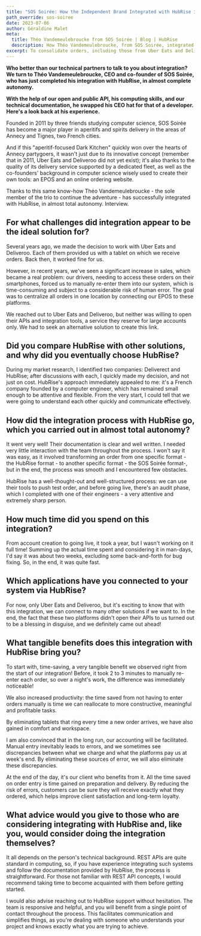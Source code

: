 ```yaml
---
title: "SOS Soirée: How the Independent Brand Integrated with HubRise in Complete Autonomy"
path_override: sos-soiree
date: 2023-07-06
author: Géraldine Malet
meta:
  title: Théo Vandemeulebroucke from SOS Soirée | Blog | HubRise
  description: How Théo Vandemeulebroucke, from SOS Soirée, integrated his in-house EPOS with HubRise in near-complete autonomy.
excerpt: To consolidate orders, including those from Uber Eats and Deliveroo, Théo Vandemeulebroucke from SOS Soirée integrated their in-house EPOS with HubRise in near-complete autonomy. Here's a look back at his experience.
---
```


**Who better than our technical partners to talk to you about integration? We turn to Théo Vandemeulebroucke, CEO and co-founder of SOS Soirée, who has just completed his integration with HubRise, in almost complete autonomy.**

**With the help of our open and public API, his computing skills, and our technical documentation, he swapped his CEO hat for that of a developer. Here's a look back at his experience.**

Founded in 2011 by three friends studying computer science, SOS Soirée has become a major player in aperitifs and spirits delivery in the areas of Annecy and Tignes, two French cities.

And if this "aperitif-focused Dark Kitchen" quickly won over the hearts of Annecy partygoers, it wasn't just due to its innovative concept (remember that in 2011, Uber Eats and Deliveroo did not yet exist); it's also thanks to the quality of its delivery service supported by a dedicated fleet, as well as the co-founders' background in computer science wisely used to create their own tools: an EPOS and an online ordering website.

Thanks to this same know-how Théo Vandemeulebroucke - the sole member of the trio to continue the adventure - has successfully integrated with HubRise, in almost total autonomy. Interview.

## For what challenges did integration appear to be the ideal solution for?

Several years ago, we made the decision to work with Uber Eats and Deliveroo. Each of them provided us with a tablet on which we receive orders. Back then, it worked fine for us.

However, in recent years, we've seen a significant increase in sales, which became a real problem: our drivers, needing to access these orders on their smartphones, forced us to manually re-enter them into our system, which is time-consuming and subject to a considerable risk of human error. The goal was to centralize all orders in one location by connecting our EPOS to these platforms.

We reached out to Uber Eats and Deliveroo, but neither was willing to open their APIs and integration tools, a service they reserve for large accounts only. We had to seek an alternative solution to create this link.

## Did you compare HubRise with other solutions, and why did you eventually choose HubRise?

During my market research, I identified two companies: Deliverect and HubRise; after discussions with each, I quickly made my decision, and not just on cost. HubRise's approach immediately appealed to me: it's a French company founded by a computer engineer, which has remained small enough to be attentive and flexible. From the very start, I could tell that we were going to understand each other quickly and communicate effectively.

## How did the integration process with HubRise go, which you carried out in almost total autonomy?

It went very well! Their documentation is clear and well written. I needed very little interaction with the team throughout the process. I won't say it was easy, as it involved transforming an order from one specific format - the HubRise format - to another specific format - the SOS Soirée format-, but in the end, the process was smooth and I encountered few obstacles.

HubRise has a well-thought-out and well-structured process: we can use their tools to push test order, and before going live, there's an audit phase, which I completed with one of their engineers - a very attentive and extremely sharp person.

## How much time did you spend on this integration?

From account creation to going live, it took a year, but I wasn't working on it full time! Summing up the actual time spent and considering it in man-days, I'd say it was about two weeks, excluding some back-and-forth for bug fixing. So, in the end, it was quite fast.

## Which applications have you connected to your system via HubRise?

For now, only Uber Eats and Deliveroo, but it's exciting to know that with this integration, we can connect to many other solutions if we want to. In the end, the fact that these two platforms didn't open their APIs to us turned out to be a blessing in disguise, and we definitely came out ahead!

## What tangible benefits does this integration with HubRise bring you?

To start with, time-saving, a very tangible benefit we observed right from the start of our integration! Before, it took 2 to 3 minutes to manually re-enter each order, so over a night's work, the difference was immediately noticeable!

We also increased productivity: the time saved from not having to enter orders manually is time we can reallocate to more constructive, meaningful and profitable tasks.

By eliminating tablets that ring every time a new order arrives, we have also gained in comfort and workspace.

I am also convinced that in the long run, our accounting will be facilitated. Manual entry inevitably leads to errors, and we sometimes see discrepancies between what we charge and what the platforms pay us at week's end. By eliminating these sources of error, we will also eliminate these discrepancies.

At the end of the day, it's our client who benefits from it. All the time saved on order entry is time gained on preparation and delivery. By reducing the risk of errors, customers can be sure they will receive exactly what they ordered, which helps improve client satisfaction and long-term loyalty.

## What advice would you give to those who are considering integrating with HubRise and, like you, would consider doing the integration themselves?

It all depends on the person's technical background. REST APIs are quite standard in computing, so, if you have experience integrating such systems and follow the documentation provided by HubRise, the process is straightforward. For those not familiar with REST API concepts, I would recommend taking time to become acquainted with them before getting started.

I would also advise reaching out to HubRise support without hesitation. The team is responsive and helpful, and you will benefit from a single point of contact throughout the process. This facilitates communication and simplifies things, as you're dealing with someone who understands your project and knows exactly what you are trying to achieve.
